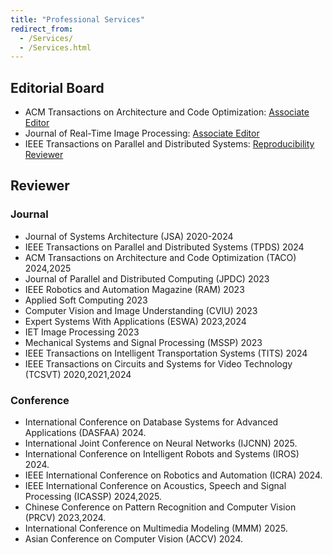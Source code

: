 ```yaml
---
title: "Professional Services"
redirect_from: 
  - /Services/
  - /Services.html
---
```


## Editorial Board 
* ACM Transactions on Architecture and Code Optimization: [Associate Editor](https://dl.acm.org/journal/taco/editorial-board)
* Journal of Real-Time Image Processing: [Associate Editor](https://link.springer.com/journal/11554/editors)
* IEEE Transactions on Parallel and Distributed Systems: [Reproducibility Reviewer](https://www.computer.org/csdl/journals/td/about/107377?title=Review%20Board&periodical=IEEE%20Transactions%20on%20Parallel%20and%20Distributed%20Systems)


## Reviewer
### Journal
* Journal of Systems Architecture (JSA) 2020-2024
* IEEE Transactions on Parallel and Distributed Systems (TPDS) 2024
* ACM Transactions on Architecture and Code Optimization (TACO) 2024,2025
* Journal of Parallel and Distributed Computing (JPDC) 2023
* IEEE Robotics and Automation Magazine (RAM) 2023
* Applied Soft Computing 2023
* Computer Vision and Image Understanding (CVIU) 2023
* Expert Systems With Applications (ESWA) 2023,2024
* IET Image Processing 2023
* Mechanical Systems and Signal Processing (MSSP) 2023
* IEEE Transactions on Intelligent Transportation Systems (TITS) 2024
* IEEE Transactions on Circuits and Systems for Video Technology (TCSVT) 2020,2021,2024

### Conference
*  International Conference on Database Systems for Advanced Applications (DASFAA) 2024.
*  International Joint Conference on Neural Networks (IJCNN) 2025.
*  International Conference on Intelligent Robots and Systems (IROS) 2024.
*  IEEE International Conference on Robotics and Automation (ICRA) 2024.
*  IEEE International Conference on Acoustics, Speech and Signal Processing (ICASSP) 2024,2025.
*  Chinese Conference on Pattern Recognition and Computer Vision (PRCV) 2023,2024.
*  International Conference on Multimedia Modeling (MMM) 2025.
*  Asian Conference on Computer Vision (ACCV) 2024.